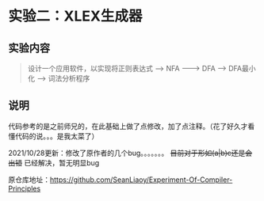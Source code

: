 #  实验二：XLEX生成器

## 实验内容

> 设计一个应用软件，以实现将正则表达式 --> NFA ---> DFA --> DFA最小化 --> 词法分析程序

## 说明

代码参考的是之前师兄的，在此基础上做了点修改，加了点注释。（花了好久才看懂代码的说。。。是我太菜了）

2021/10/28更新：修改了原作者的几个bug。。。。。。。 ~~目前对于形如(a|b)c还是会出错~~ 已经解决，暂无明显bug

原仓库地址：https://github.com/SeanLiaoy/Experiment-Of-Compiler-Principles

